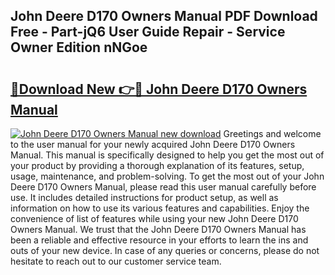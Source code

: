 ## John Deere D170 Owners Manual PDF Download Free - Part-jQ6 User Guide Repair - Service Owner Edition nNGoe

# <h2><a href="http://bc94431.oget.top/?id=John+Deere+D170+Owners+Manual">🔗Download New 👉🔴 John Deere D170 Owners Manual</a></h2>

[![John Deere D170 Owners Manual new download](https://i.imgur.com/5g1atiW.png)](http://bc94431.oget.top/?id=John+Deere+D170+Owners+Manual)
Greetings and welcome to the user manual for your newly acquired John Deere D170 Owners Manual. This manual is specifically designed to help you get the most out of your product by providing a thorough explanation of its features, setup, usage, maintenance, and problem-solving. To get the most out of your John Deere D170 Owners Manual, please read this user manual carefully before use. It includes detailed instructions for product setup, as well as information on how to use its various features and capabilities. Enjoy the convenience of list of features while using your new John Deere D170 Owners Manual. We trust that the John Deere D170 Owners Manual has been a reliable and effective resource in your efforts to learn the ins and outs of your new device. In case of any queries or concerns, please do not hesitate to reach out to our customer service team.
